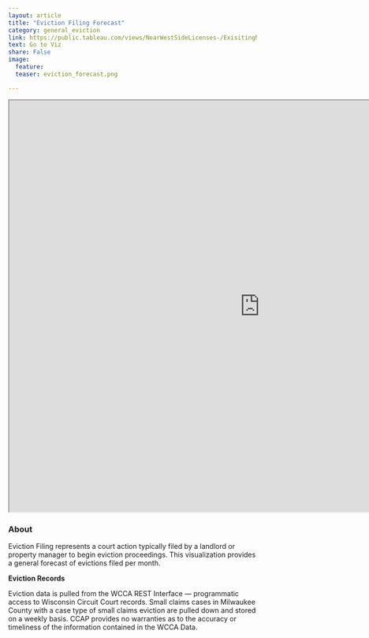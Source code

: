 ```yaml
---
layout: article
title: "Eviction Filing Forecast"
category: general_eviction
link: https://public.tableau.com/views/NearWestSideLicenses-/ExisitingNWSLicenses-?:embed=y&:display_count=yes
text: Go to Viz
share: False
image:
  feature:
  teaser: eviction_forecast.png

---
```

<iframe src="https://public.tableau.com/views/mke_eviction_forecast/EvictionFilingsbyMonth?:showVizHome=no&:embed=true" allowfullscreen="true" width="1015" height="835"></iframe>

### About

Eviction Filing represents a court action typically filed by a landlord or property manager to begin eviction proceedings. This visualization provides a general forecast of evictions filed per month.

**Eviction Records**

Eviction data is pulled from the WCCA REST Interface — programmatic access to Wisconsin Circuit Court records. Small claims cases in Milwaukee County with a case type of small claims eviction are pulled down and stored on a weekly basis. CCAP provides no warranties as to the accuracy or timeliness of the information contained in the WCCA Data.
